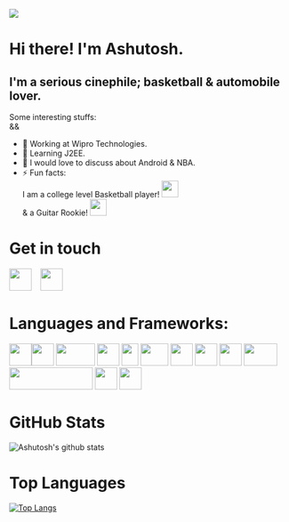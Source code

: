 
![](https://komarev.com/ghpvc/?username=AshutoshAJ)
# Hi there! I'm Ashutosh. 

## I'm a serious cinephile; basketball & automobile lover.  

Some interesting stuffs:  
&&
- 🔭 Working at Wipro Technologies.
- 🌱 Learning J2EE.
- 💬 I would love to discuss about Android & NBA.  
- ⚡ Fun facts:  
I am a college level Basketball player! <img src="https://upload.wikimedia.org/wikipedia/commons/thumb/7/72/Basketball_Clipart.svg/1200px-Basketball_Clipart.svg.png" height="30px" width="30px"/>  
& a Guitar Rookie! <img src="https://www.clipartkey.com/mpngs/m/171-1716467_acoustic-guitar-svg-png-icon-free-download-acoustic.png" height="30px" width="30px"/>

# Get in touch 
<a href="https://www.linkedin.com/in/ajashutosh"><img src="https://www.flaticon.com/svg/static/icons/svg/174/174857.svg" height="40px" width="40px"/></a>&nbsp;&nbsp;&nbsp;
<a href="https://twitter.com/theAshutoshAJ"><img src="https://1000logos.net/wp-content/uploads/2017/06/Twitter-Logo.png" height="40px" width="40px"/></a>  


# Languages and Frameworks:  
<img src="https://2.bp.blogspot.com/-tzm1twY_ENM/XlCRuI0ZkRI/AAAAAAAAOso/BmNOUANXWxwc5vwslNw3WpjrDlgs9PuwQCLcBGAsYHQ/s1600/pasted%2Bimage%2B0.png" height="40px" width="40px"/><img src="https://cdn.freebiesupply.com/logos/thumbs/2x/java-logo.png" height="40px" width="40px"/> <img src="https://upload.wikimedia.org/wikipedia/commons/thumb/d/d9/Node.js_logo.svg/590px-Node.js_logo.svg.png" height="40px" width="70px"/> <img src="https://mpng.subpng.com/20180802/tpl/kisspng-logo-html5-brand-clip-art-%E6%9D%89-%E5%B1%B1-%E8%89%AF-%E9%9B%84-5b62be01b565d5.334247781533197825743.jpg" width="40" height="40"/> <img src = "https://upload.wikimedia.org/wikipedia/commons/thumb/d/d5/CSS3_logo_and_wordmark.svg/1200px-CSS3_logo_and_wordmark.svg.png"  width="30" height="40"/> <img src="https://asthaandsidharth.com/wp-content/uploads/2016/03/js-logo.png" height="40px" width="50px"/> <img src="https://upload.wikimedia.org/wikipedia/commons/thumb/c/cd/Visual_Studio_2017_Logo.svg/1200px-Visual_Studio_2017_Logo.svg.png" height="40px" width="40px"/> <img src="https://i.pinimg.com/originals/e9/bd/82/e9bd82cf92894a080eb23a15c246c52b.png" height="40px" width="40px"/> <img src="https://upload.wikimedia.org/wikipedia/commons/thumb/a/af/Adobe_Photoshop_CC_icon.svg/1200px-Adobe_Photoshop_CC_icon.svg.png" height="40px" width="40px"/> <img src="https://upload.wikimedia.org/wikipedia/commons/thumb/7/7b/Tomcat-logo.svg/1280px-Tomcat-logo.svg.png" height="40px" width="60px"/> <img src="https://www.eclipse.org/artwork/images/v2/logo-800x188.png" height="40px" width="150px"/> <img src="https://git-scm.com/images/logos/downloads/Git-Icon-Black.png" height="40px" width="40px"/> <img src="https://github.githubassets.com/images/modules/logos_page/GitHub-Mark.png" height="40px" width="40px"/>  

# GitHub Stats
![Ashutosh's github stats](https://github-readme-stats.vercel.app/api?username=AshutoshAJ&show_icons=true&theme=tokyonight&layout=compact)

# Top Languages
[![Top Langs](https://github-readme-stats.vercel.app/api/top-langs/?username=AshutoshAJ&layout=compact&theme=tokyonight)](https://github.com/AshutoshAJ/github-readme-stats)
